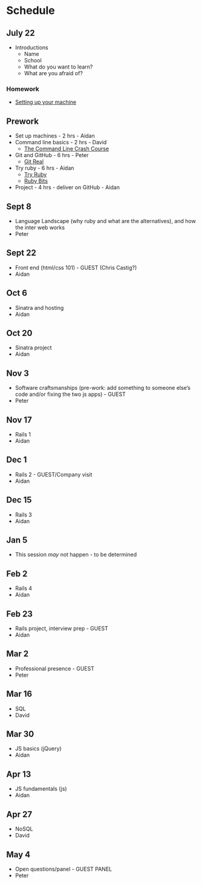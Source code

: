 # Schedule

## July 22

* Introductions
    * Name
    * School
    * What do you want to learn?
    * What are you afraid of?

### Homework

* [Setting up your machine](setup.md)

## Prework
* Set up machines - 2 hrs - Aidan
* Command line basics - 2 hrs - David
  * [The Command Line Crash Course](http://cli.learncodethehardway.org/book/)
* Git and GitHub - 6 hrs - Peter
  * [Git Real](https://www.codeschool.com/courses/git-real)
* Try ruby - 6 hrs - Aidan
  * [Try Ruby](https://www.codeschool.com/courses/try-ruby)
  * [Ruby Bits](https://www.codeschool.com/courses/ruby-bits)
* Project - 4 hrs - deliver on GitHub - Aidan

## Sept 8
*  Language Landscape (why ruby and what are the alternatives), and how the inter web works
* Peter

## Sept 22
* Front end (html/css 101) - GUEST (Chris Castig?)
* Aidan

## Oct 6
* Sinatra and hosting
* Aidan

## Oct 20
* Sinatra project 
* Aidan

## Nov 3
* Software craftsmanships (pre-work: add something to someone else’s code and/or fixing the two js apps) - GUEST 
* Peter

## Nov 17
* Rails 1 
* Aidan

## Dec 1
* Rails 2 - GUEST/Company visit
* Aidan

## Dec 15
* Rails 3
* Aidan

## Jan 5
* This session *may* not happen - to be determined

## Feb 2
* Rails 4
* Aidan

## Feb 23
* Rails project, interview prep - GUEST
* Aidan

## Mar 2
* Professional presence  - GUEST
* Peter

## Mar 16
* SQL 
* David

## Mar 30
* JS basics (jQuery)
* Aidan

## Apr 13
* JS fundamentals (js)
* Aidan

## Apr 27
* NoSQL 
* David

## May 4
* Open questions/panel - GUEST PANEL 
* Peter
